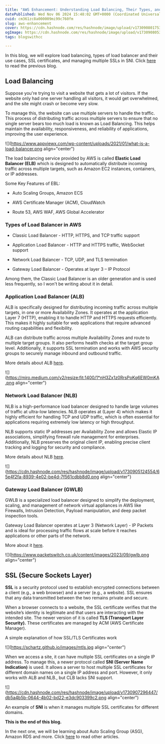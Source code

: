 ```yaml
---
title: "AWS Enhancement: Understanding Load Balancing, Their Types, and SSL Certificates"
datePublished: Wed Nov 06 2024 15:48:02 GMT+0000 (Coordinated Universal Time)
cuid: cm361zc8a000009mi99c760fm
slug: aws-enhancement
cover: https://cdn.hashnode.com/res/hashnode/image/upload/v1730908017532/0d202a5f-a225-4837-be17-ca0bac9a2ebb.jpeg
ogImage: https://cdn.hashnode.com/res/hashnode/image/upload/v1730908053053/1a6c8c6d-db98-4b0d-99a0-9b6d83852a6f.jpeg
tags: blogswithcc

---
```


In this blog, we will explore load balancing, types of load balancer and their use cases, SSL certificates, and managing multiple SSLs in SNI. Click [here](https://rawad.hashnode.dev/overview-of-ebs) to read the previous blog.

## Load Balancing

Suppose you're trying to visit a website that gets a lot of visitors. If the website only had one server handling all visitors, it would get overwhelmed, and the site might crash or become very slow.

To manage this, the website can use multiple servers to handle the traffic. This process of distributing traffic across multiple servers to ensure that no single server bears too much load is known as Load Balancing. This helps maintain the availability, responsiveness, and reliability of applications, improving the user experience.

![](https://www.appviewx.com/wp-content/uploads/2021/01/what-is-a-load-balancer.png align="center")

The load balancing service provided by AWS is called **Elastic Load Balancer (ELB)** which is designed to automatically distribute incoming traffic across multiple targets, such as Amazon EC2 instances, containers, or IP addresses.

Some Key Features of EBL:

* Auto Scaling Groups, Amazon ECS
    
* AWS Certificate Manager (ACM), CloudWatch
    
* Route 53, AWS WAF, AWS Global Accelerator
    

### Types of Load Balancer in AWS

* Classic Load Balancer - HTTP, HTTPS, and TCP traffic support
    
* Application Load Balancer - HTTP and HTTPS traffic, WebSocket support
    
* Network Load Balancer - TCP, UDP, and TLS termination
    
* Gateway Load Balancer - Operates at layer 3 – IP Protocol
    

Among them, the Classic Load Balancer is an older generation and is used less frequently, so I won't be writing about it in detail.

### Application Load Balancer (ALB)

ALB is specifically designed for distributing incoming traffic across multiple targets, in one or more Availability Zones. It operates at the application Layer 7 (HTTP), enabling it to handle HTTP and HTTPS requests efficiently. This makes it highly suitable for web applications that require advanced routing capabilities and flexibility.

ALB can distribute traffic across multiple Availability Zones and route to multiple target groups. It also performs health checks at the target group level. Additionally, it supports SSL termination and works with AWS security groups to securely manage inbound and outbound traffic.

More details about ALB [here](https://docs.aws.amazon.com/elasticloadbalancing/latest/application/introduction.html).

![](https://miro.medium.com/v2/resize:fit:1400/1*nH3Zx1z0RrsPoKq6EW0mKA.png align="center")

### Network Load Balancer (NLB)

NLB is a high-performance load balancer designed to handle large volumes of traffic at ultra-low latencies. NLB operates at (Layer 4) which makes it highly efficient for handling TCP and UDP traffic, which is often essential for applications requiring extremely low latency or high throughput.

NLB supports static IP addresses per Availability Zone and allows Elastic IP associations, simplifying firewall rule management for enterprises. Additionally, NLB preserves the original client IP, enabling precise client tracking and logging for security and compliance.

More details about NLB [here](https://docs.aws.amazon.com/elasticloadbalancing/latest/network/introduction.html).

![](https://cdn.hashnode.com/res/hashnode/image/upload/v1730905124554/65e4f2fa-8939-4e02-be4d-7f561cdbb8d0.png align="center")

### Gateway Load Balancer (GWLB)

GWLB is a specialized load balancer designed to simplify the deployment, scaling, and management of network virtual appliances in AWS like Firewalls, Intrusion Detection, Payload manipulation, and deep packet inspection tools.

Gateway Load Balancer operates at Layer 3 (Network Layer) - IP Packets and is ideal for processing traffic flows at scale before it reaches applications or other parts of the network.

More about it [here](https://aws.amazon.com/blogs/networking-and-content-delivery/introducing-aws-gateway-load-balancer-supported-architecture-patterns/).

![](https://www.packetswitch.co.uk/content/images/2023/09/gwlb.png align="center")

## SSL (Secure Sockets Layer)

**SSL** is a security protocol used to establish encrypted connections between a client (e.g., a web browser) and a server (e.g., a website). SSL ensures that any data transmitted between the two remains private and secure.

When a browser connects to a website, the SSL certificate verifies that the website’s identity is legitimate and that users are interacting with the intended site. The newer version of it is called **TLS (Transport Layer Security).** These certificates are managed by ACM (AWS Certificate Manager).

A simple explanation of how SSL/TLS Certificates work

![](https://schartz.github.io/images/mtls.jpg align="center")

When we access a site, it can have multiple SSL certificates on a single IP address. To manage this, a newer protocol called **SNI (Server Name Indication)** is used. It allows a server to host multiple SSL certificates for different domain names on a single IP address and port. However, it only works with ALB and NLB., but CLB lacks SNI support.

![](https://cdn.hashnode.com/res/hashnode/image/upload/v1730907296447/db5a4b5b-0644-4b02-bd22-e3dc903399c2.png align="center")

An example of **SNI** is when it manages multiple SSL certificates for different domains.

**This is the end of this blog.**

In the next one, we will be learning about Auto Scaling Group (ASG), Amazon RDS and more. Click [here](https://rawad.hashnode.dev/) to read other articles.